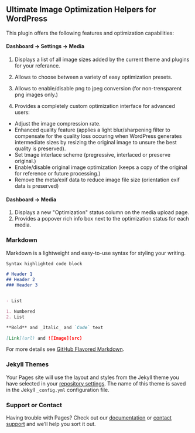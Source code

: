 ## Ultimate Image Optimization Helpers for WordPress

This plugin offers the following features and optimization capabilities:


#### Dashboard -> Settings -> Media

1. Displays a list of all image sizes added by the current theme and plugins for your referance.

2. Allows to choose between a variety of easy optimization presets.

3. Allows to enable/disable png to jpeg conversion (for non-trensparent png images only.)

4. Provides a completely custom optimization interface for advanced users:
- Adjust the image compression rate.
- Enhanced quality feature (applies a light blur/sharpening filter to compensate for the quality loss occuring when WordPress generates intermediate sizes by resizing the original image to unsure the best quality is preserved).
- Set tmage interlace scheme (pregressive, interlaced or preserve original.)
- Enable/disable original image optimization (keeps a copy of the original for reference or future processing.)
- Remove the meta/exif data to reduce image file size (orientation exif data is preserved)

#### Dashboard -> Media

1. Displays a new "Optimization" status column on the media upload page.
2. Provides a popover rich info box next to the optimization status for each media.

### Markdown

Markdown is a lightweight and easy-to-use syntax for styling your writing. 

```markdown
Syntax highlighted code block

# Header 1
## Header 2
### Header 3


- List

1. Numbered
2. List

**Bold** and _Italic_ and `Code` text

[Link](url) and ![Image](src)
```

For more details see [GitHub Flavored Markdown](https://guides.github.com/features/mastering-markdown/).

### Jekyll Themes

Your Pages site will use the layout and styles from the Jekyll theme you have selected in your [repository settings](https://github.com/healdev/wp-ultimate-image-optimization-helpers/settings). The name of this theme is saved in the Jekyll `_config.yml` configuration file.

### Support or Contact

Having trouble with Pages? Check out our [documentation](https://help.github.com/categories/github-pages-basics/) or [contact support](https://github.com/contact) and we’ll help you sort it out.
